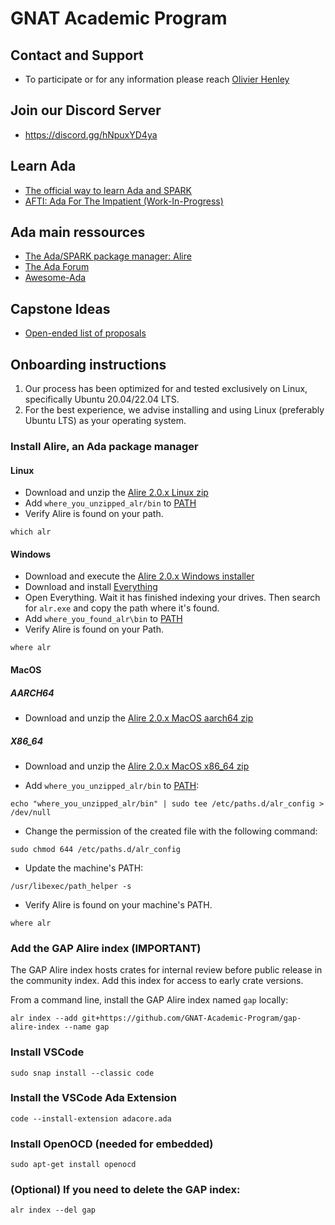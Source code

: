 # GNAT Academic Program

## Contact and Support
- To participate or for any information please reach [Olivier Henley](mailto:henley@adacore.com)

## Join our Discord Server
- https://discord.gg/hNpuxYD4ya

## Learn Ada
- [The official way to learn Ada and SPARK](https://learn.adacore.com/courses/intro-to-ada/index.html)
- [AFTI: Ada For The Impatient (Work-In-Progress)](https://github.com/GNAT-Academic-Program/AFTI/)

## Ada main ressources
- [The Ada/SPARK package manager: Alire](https://alire.ada.dev/)
- [The Ada Forum](https://forum.ada-lang.io/)
- [Awesome-Ada](https://github.com/ohenley/awesome-ada/)

## Capstone Ideas
- [Open-ended list of proposals](https://github.com/GNAT-Academic-Program/capstone_proposals)

## Onboarding instructions

1. Our process has been optimized for and tested exclusively on Linux, specifically Ubuntu 20.04/22.04 LTS.    
2. For the best experience, we advise installing and using Linux (preferably Ubuntu LTS) as your operating system.

### Install Alire, an Ada package manager
#### Linux
- Download and unzip the [Alire 2.0.x Linux zip](https://github.com/alire-project/alire/releases/download/v2.0.2/alr-2.0.2-bin-x86_64-linux.zip)
- Add `where_you_unzipped_alr/bin` to [PATH](https://phoenixnap.com/kb/linux-add-to-path)  
- Verify Alire is found on your path. 
``` 
which alr
```

#### Windows
- Download and execute the [Alire 2.0.x Windows installer](https://github.com/alire-project/alire/releases/download/v2.0.2/alr-2.0.2-installer-x86_64-windows.exe)
- Download and install [Everything](https://www.voidtools.com/Everything-1.4.1.1026.x86-Setup.exe)
- Open Everything. Wait it has finished indexing your drives. Then search for `alr.exe` and copy the path where it's found. 
- Add `where_you_found_alr\bin` to [PATH](https://www.architectryan.com/2018/03/17/add-to-the-path-on-windows-10/)
- Verify Alire is found on your Path. 
``` 
where alr
```

#### MacOS
##### AARCH64
- Download and unzip the [Alire 2.0.x MacOS aarch64 zip](https://github.com/alire-project/alire/releases/download/v2.0.2/alr-2.0.2-bin-aarch64-macos.zip)

##### X86_64
- Download and unzip the [Alire 2.0.x MacOS x86_64 zip](https://github.com/alire-project/alire/releases/download/v2.0.2/alr-2.0.2-bin-x86_64-macos.zip)

- Add `where_you_unzipped_alr/bin` to [PATH](https://pimylifeup.com/macos-path-environment-variable/):
```
echo "where_you_unzipped_alr/bin" | sudo tee /etc/paths.d/alr_config > /dev/null
```

- Change the permission of the created file with the following command:
```
sudo chmod 644 /etc/paths.d/alr_config
```

- Update the machine's PATH:    
```
/usr/libexec/path_helper -s
```

- Verify Alire is found on your machine's PATH. 
``` 
where alr
```

### Add the GAP Alire index (IMPORTANT)
The GAP Alire index hosts crates for internal review before public release in the community index. Add this index for access to early crate versions.

From a command line, install the GAP Alire index named `gap` locally:
```
alr index --add git+https://github.com/GNAT-Academic-Program/gap-alire-index --name gap
```
### Install VSCode
```
sudo snap install --classic code
```
### Install the VSCode Ada Extension
```
code --install-extension adacore.ada
```
### Install OpenOCD (needed for embedded)
```
sudo apt-get install openocd
```
### (Optional) If you need to delete the GAP index:
```
alr index --del gap
```
